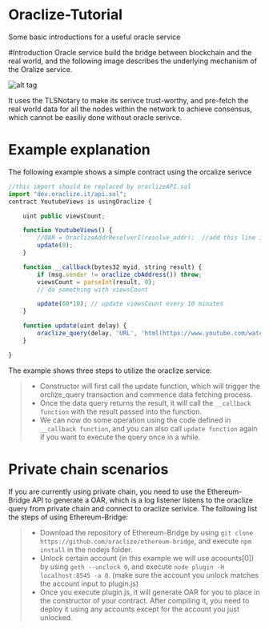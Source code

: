 # Oraclize-Tutorial
Some basic introductions for a useful oracle service

#Introduction
Oracle service build the bridge between blockchain and the real world, and the following image describes the underlying mechanism of the Oralize service.

![alt tag](https://docs.oraclize.it/images/flowchart.png)

It uses the TLSNotary to make its serivce trust-worthy, and pre-fetch the real world data for all the nodes within the network to achieve consensus, which cannot be easiliy done without oracle serivce.

# Example explanation
The following example shows a simple contract using the orcalize serivce

```javascript
//this import should be replaced by oraclizeAPI.sol
import "dev.oraclize.it/api.sol";
contract YoutubeViews is usingOraclize {

    uint public viewsCount;

    function YoutubeViews() {
        //OAR = OraclizeAddrResolverI(resolve_addr);  //add this line if you are using Oraclize in private chain environment
        update(0);
    }

    function __callback(bytes32 myid, string result) {
        if (msg.sender != oraclize_cbAddress()) throw;
        viewsCount = parseInt(result, 0);
        // do something with viewsCount

        update(60*10); // update viewsCount every 10 minutes
    }

    function update(uint delay) {
        oraclize_query(delay, 'URL', 'html(https://www.youtube.com/watch?v=9bZkp7q19f0).xpath(//*[contains(@class, "watch-view-count")]/text())');
    }

}
```
The example shows three steps to utilize the oraclize service:
> + Constructor will first call the update function, which will trigger the orclize_query transaction and commence data fetching process.
> + Once the data query returns the result, it will call the `__callback function` with the result passed into the function.
> + We can now do some operation using the code defined in `__callback function`, and you can also call `update function` again if you want to execute the query once in a while.

# Private chain scenarios
If you are currently using private chain, you need to use the Ethereum-Bridge API to generate a OAR, which is a log listener listens to the oraclize query from private chain and connect to oraclize serivice. The following list the steps of using Ethereum-Bridge:
> + Download the repository of Ethereum-Bridge by using `git clone https://github.com/oraclize/ethereum-bridge`, and execute `npm install` in the nodejs folder.
> + Unlock certain account (in this example we will use acoounts[0]) by using `geth --unclock 0`, and execute `node plugin -H localhost:8545 -a 0`. (make sure the account you unlock matches the account input to plugin.js)
> + Once you execute plugin.js, it will generate OAR for you to place in the constructor of your contract. After compiling it, you need to deploy it using any accounts except for the account you just unlocked.
